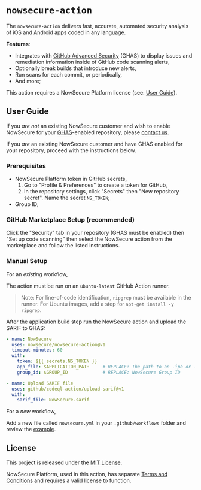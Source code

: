 # `nowsecure-action`

The `nowsecure-action` delivers fast, accurate, automated security analysis of iOS and Android apps coded in any language.

**Features**:

* Integrates with [GitHub Advanced Security](https://docs.github.com/en/get-started/learning-about-github/about-github-advanced-security) (GHAS) to display issues and remediation information inside of GitHub code scanning alerts,
* Optionally break builds that introduce new alerts,
* Run scans for each commit, or periodically,
* And more;

This action requires a NowSecure Platform license (see: [User Guide](#user-guide)).

## User Guide

If you *are not* an existing NowSecure customer and wish to enable NowSecure for your [GHAS](https://docs.github.com/en/get-started/learning-about-github/about-github-advanced-security)-enabled repository, please [contact us](https://info.nowsecure.com/github-request).

If you *are* an existing NowSecure customer and have GHAS enabled for your repository, proceed with the instructions below.

### Prerequisites

* NowSecure Platform token in GitHub secrets,
  1. Go to "Profile & Preferences" to create a token for GitHub,
  2. In the repository settings, click "Secrets" then "New repository secret". Name the secret `NS_TOKEN`;
* Group ID;

### GitHub Marketplace Setup (recommended)

Click the "Security" tab in your repository (GHAS must be enabled) then "Set up code scanning" then select the NowSecure action from the marketplace and follow the listed instructions. 

### Manual Setup

For an _existing_ workflow,

The action must be run on an `ubuntu-latest` GitHub Action runner.

> Note: For line-of-code identification, `ripgrep` must be available in the runner. For Ubuntu images, add a step for `apt-get install -y ripgrep`.

After the application build step run the NowSecure action and upload the SARIF to GHAS:
```yml
- name: NowSecure
  uses: nowsecure/nowsecure-action@v1
  timeout-minutes: 60
  with:
    token: ${{ secrets.NS_TOKEN }}
    app_file: $APPLICATION_PATH		# REPLACE: The path to an .ipa or .apk
    group_id: $GROUP_ID				# REPLACE: NowSecure Group ID

- name: Upload SARIF file
  uses: github/codeql-action/upload-sarif@v1
  with:
    sarif_file: NowSecure.sarif
```

For a _new_ workflow,

Add a new file called `nowsecure.yml` in your `.github/workflows` folder and review the [example](workflows/nowsecure.yml).

## License

This project is released under the [MIT License](https://github.com/nowsecure/nowsecure-action/blob/master/LICENSE).

NowSecure Platform, used in this action, has separate [Terms and Conditions](https://www.nowsecure.com/terms-and-conditions/) and requires a valid license to function.

<!--  -->
<!--  -->
<!--  -->